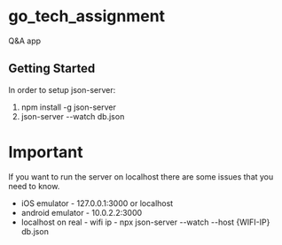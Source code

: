 # go_tech_assignment

Q&A app

## Getting Started

In order to setup json-server:
1. npm install -g json-server
2. json-server --watch db.json


# Important #
If you want to run the server on localhost there are some issues that you need to know.
* iOS emulator - 127.0.0.1:3000 or localhost
* android emulator - 10.0.2.2:3000
* localhost on real - wifi ip - npx json-server --watch --host {WIFI-IP} db.json



